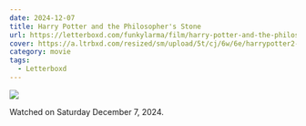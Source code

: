 ```yaml
---
date: 2024-12-07
title: Harry Potter and the Philosopher's Stone
url: https://letterboxd.com/funkylarma/film/harry-potter-and-the-philosophers-stone/
cover: https://a.ltrbxd.com/resized/sm/upload/5t/cj/6w/6e/harrypotter2-0-600-0-900-crop.jpg?v=0053b4ed93
category: movie
tags:
  - Letterboxd
---
```


![](https://a.ltrbxd.com/resized/sm/upload/5t/cj/6w/6e/harrypotter2-0-600-0-900-crop.jpg?v=0053b4ed93)

Watched on Saturday December 7, 2024.
